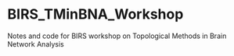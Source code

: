 # BIRS_TMinBNA_Workshop
Notes and code for BIRS workshop on Topological Methods in Brain Network Analysis
